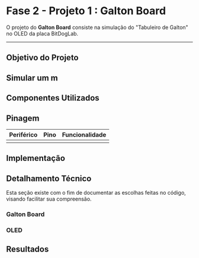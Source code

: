 # Fase 2 - Projeto 1 : Galton Board

O projeto do **Galton Board** consiste na simulação do "Tabuleiro de Galton" no OLED da placa BitDogLab. 

---
## Objetivo do Projeto

Simular um m
---

## Componentes Utilizados

## Pinagem

| **Periférico** | **Pino** | **Funcionalidade** |
|----------------|----------|--------------------|
|  |  |  |

## Implementação


## Detalhamento Técnico

Esta seção existe com o fim de documentar as escolhas feitas no código, visando facilitar sua compreensão.

### Galton Board

### OLED

## Resultados
